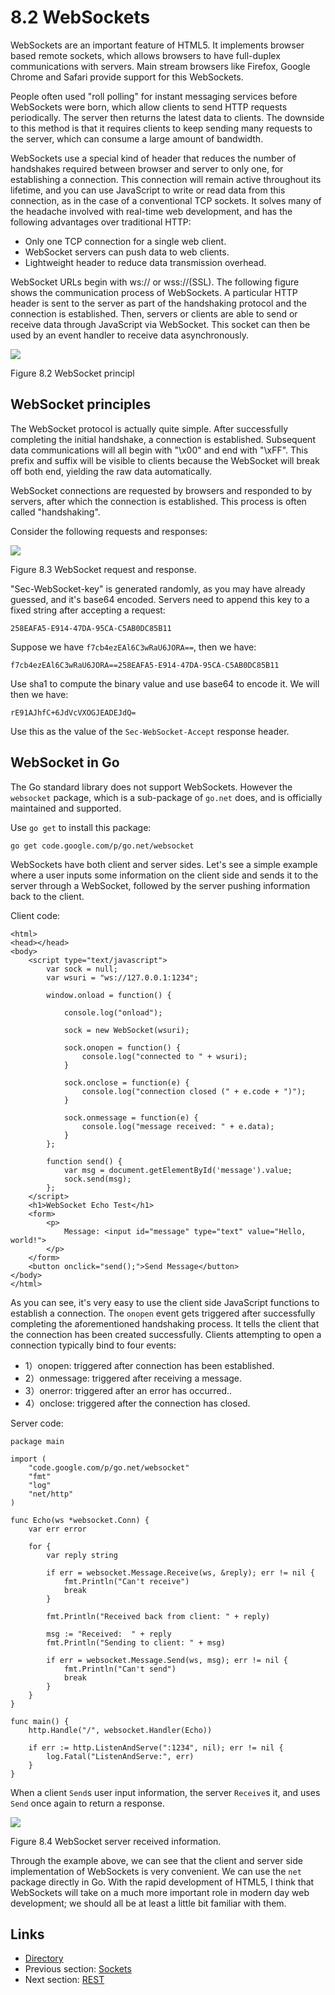 # 8.2 WebSockets

WebSockets are an important feature of HTML5. It implements browser based remote sockets, which allows browsers to have full-duplex communications with servers. Main stream browsers like Firefox, Google Chrome and Safari provide support for this WebSockets.

People often used "roll polling" for instant messaging services before WebSockets were born, which allow clients to send HTTP requests periodically. The server then returns the latest data to clients. The downside to this method is that it requires clients to keep sending many requests to the server, which can consume a large amount of bandwidth.

WebSockets use a special kind of header that reduces the number of handshakes required between browser and server to only one, for establishing a connection. This connection will remain active throughout its lifetime, and you can use JavaScript to write or read data from this connection, as in the case of a conventional TCP sockets. It solves many of the headache involved with real-time web development, and has the following advantages over traditional HTTP:

- Only one TCP connection for a single web client.
- WebSocket servers can push data to web clients.
- Lightweight header to reduce data transmission overhead.

WebSocket URLs begin with ws:// or wss://(SSL). The following figure shows the communication process of WebSockets. A particular HTTP header is sent to the server as part of the handshaking protocol and the connection is established. Then, servers or clients are able to send or receive data through JavaScript via WebSocket. This socket can then be used by an event handler to receive data asynchronously.

![](images/8.2.websocket.png?raw=true)

Figure 8.2 WebSocket principl

## WebSocket principles

The WebSocket protocol is actually quite simple. After successfully completing the initial handshake, a connection is established. Subsequent data communications will all begin with "\x00" and end with "\xFF". This prefix and suffix will be visible to clients because the WebSocket will break off both end, yielding the raw data automatically.

WebSocket connections are requested by browsers and responded to by servers, after which the connection is established. This process is often called "handshaking". 

Consider the following requests and responses:

![](images/8.2.websocket2.png?raw=true)

Figure 8.3 WebSocket request and response.

"Sec-WebSocket-key" is generated randomly, as you may have already guessed, and it's base64 encoded. Servers need to append this key to a fixed string after accepting a request:

	258EAFA5-E914-47DA-95CA-C5AB0DC85B11

Suppose we have `f7cb4ezEAl6C3wRaU6JORA==`, then we have:

	f7cb4ezEAl6C3wRaU6JORA==258EAFA5-E914-47DA-95CA-C5AB0DC85B11

Use sha1 to compute the binary value and use base64 to encode it. We will then we have:

	rE91AJhfC+6JdVcVXOGJEADEJdQ=

Use this as the value of the `Sec-WebSocket-Accept` response header.

## WebSocket in Go

The Go standard library does not support WebSockets. However the `websocket` package, which is a sub-package of `go.net` does, and is officially maintained and supported.

Use `go get` to install this package:

	go get code.google.com/p/go.net/websocket

WebSockets have both client and server sides. Let's see a simple example where a user inputs some information on the client side and sends it to the server through a WebSocket, followed by the server pushing information back to the client.

Client code:

	<html>
	<head></head>
	<body>
		<script type="text/javascript">
			var sock = null;
			var wsuri = "ws://127.0.0.1:1234";

			window.onload = function() {

				console.log("onload");

				sock = new WebSocket(wsuri);

				sock.onopen = function() {
					console.log("connected to " + wsuri);
				}

				sock.onclose = function(e) {
					console.log("connection closed (" + e.code + ")");
				}

				sock.onmessage = function(e) {
					console.log("message received: " + e.data);
				}
			};

			function send() {
				var msg = document.getElementById('message').value;
				sock.send(msg);
			};
		</script>
		<h1>WebSocket Echo Test</h1>
		<form>
			<p>
				Message: <input id="message" type="text" value="Hello, world!">
			</p>
		</form>
		<button onclick="send();">Send Message</button>
	</body>
	</html>

As you can see, it's very easy to use the client side JavaScript functions to establish a connection. The `onopen` event gets triggered after successfully completing the aforementioned handshaking process. It tells the client that the connection has been created successfully. Clients attempting to open a connection typically bind to four events:

- 1）onopen: triggered after connection has been established.
- 2）onmessage: triggered after receiving a message.
- 3）onerror: triggered after an error has occurred..
- 4）onclose: triggered after the connection has closed.

Server code:

	package main

	import (
		"code.google.com/p/go.net/websocket"
		"fmt"
		"log"
		"net/http"
	)

	func Echo(ws *websocket.Conn) {
		var err error

		for {
			var reply string

			if err = websocket.Message.Receive(ws, &reply); err != nil {
				fmt.Println("Can't receive")
				break
			}

			fmt.Println("Received back from client: " + reply)

			msg := "Received:  " + reply
			fmt.Println("Sending to client: " + msg)

			if err = websocket.Message.Send(ws, msg); err != nil {
				fmt.Println("Can't send")
				break
			}
		}
	}

	func main() {
		http.Handle("/", websocket.Handler(Echo))

		if err := http.ListenAndServe(":1234", nil); err != nil {
			log.Fatal("ListenAndServe:", err)
		}
	}

When a client `Send`s user input information, the server `Receive`s it, and uses `Send` once again to return a response.

![](images/8.2.websocket3.png?raw=true)

Figure 8.4 WebSocket server received information.

Through the example above, we can see that the client and server side implementation of WebSockets is very convenient. We can use the `net` package directly in Go. With the rapid development of HTML5, I think that WebSockets will take on a much more important role in modern day web development; we should all be at least a little bit familiar with them.

## Links

- [Directory](preface.md)
- Previous section: [Sockets](08.1.md)
- Next section: [REST](08.3.md)
